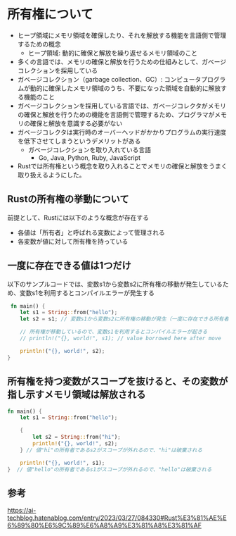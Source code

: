 # 所有権について

- ヒープ領域にメモリ領域を確保したり、それを解放する機能を言語側で管理するための概念
    - ヒープ領域: 動的に確保と解放を繰り返せるメモリ領域のこと
- 多くの言語では、メモリの確保と解放を行うための仕組みとして、ガベージコレクションを採用している
- ガベージコレクション（garbage collection、GC）: コンピュータプログラムが動的に確保したメモリ領域のうち、不要になった領域を自動的に解放する機能のこと
- ガベージコレクションを採用している言語では、ガベージコレクタがメモリの確保と解放を行うための機能を言語側で管理するため、プログラマがメモリの確保と解放を意識する必要がない
- ガベージコレクタは実行時のオーバーヘッドがかかりプログラムの実行速度を低下させてしまうというデメリットがある
    - ガベージコレクションを取り入れている言語
        - Go, Java, Python, Ruby, JavaScript
- Rustでは所有権という概念を取り入れることでメモリの確保と解放をうまく取り扱えるようにした。

## Rustの所有権の挙動について

前提として、Rustには以下のような概念が存在する

- 各値は「所有者」と呼ばれる変数によって管理される
- 各変数が値に対して所有権を持っている

## 一度に存在できる値は1つだけ

以下のサンプルコードでは、変数s1から変数s2に所有権の移動が発生しているため、変数s1を利用するとコンパイルエラーが発生する

```rust
 fn main() {
    let s1 = String::from("hello");
    let s2 = s1; // 変数s1から変数s2に所有権の移動が発生（一度に存在できる所有者は1人だけ）

    // 所有権が移動しているので、変数s1を利用するとコンパイルエラーが起きる
    // println!("{}, world!", s1); // value borrowed here after move

    println!("{}, world!", s2);
}
```

## 所有権を持つ変数がスコープを抜けると、その変数が指し示すメモリ領域は解放される

```rust
fn main() {
    let s1 = String::from("hello");

    {
        let s2 = String::from("hi");
        println!("{}, world!", s2);
    } // 値"hi"の所有者であるs2がスコープが外れるので、"hi"は破棄される

    println!("{}, world!", s1);
}  // 値"hello"の所有者であるs1がスコープが外れるので、"hello"は破棄される
```

## 参考

https://ai-techblog.hatenablog.com/entry/2023/03/27/084330#Rust%E3%81%AE%E6%89%80%E6%9C%89%E6%A8%A9%E3%81%A8%E3%81%AF
